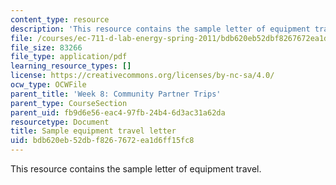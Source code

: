 ```yaml
---
content_type: resource
description: 'This resource contains the sample letter of equipment travel. '
file: /courses/ec-711-d-lab-energy-spring-2011/bdb620eb52dbf8267672ea1d6ff15fc8_MITEC_711S11_trip_ltr.pdf
file_size: 83266
file_type: application/pdf
learning_resource_types: []
license: https://creativecommons.org/licenses/by-nc-sa/4.0/
ocw_type: OCWFile
parent_title: 'Week 8: Community Partner Trips'
parent_type: CourseSection
parent_uid: fb9d6e56-eac4-97fb-24b4-6d3ac31a62da
resourcetype: Document
title: Sample equipment travel letter
uid: bdb620eb-52db-f826-7672-ea1d6ff15fc8
---
```

This resource contains the sample letter of equipment travel. 
